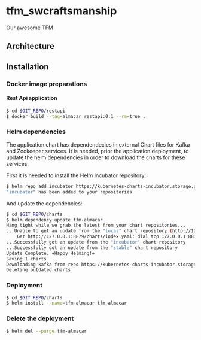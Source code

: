 # tfm_swcraftsmanship

Our awesome TFM

## Architecture

## Installation

### Docker image preparations

#### Rest Api application

```bash
$ cd $GIT_REPO/restapi
$ docker build --tag=almacar_restapi:0.1 --rm=true .
```

### Helm dependencies

The application chart has dependendecies in external Chart files for Kafka and Zookeeper services. It is needed, prior the application deployment, to update the helm dependencies in order to download the charts for these services.

First it is needed to install the Helm Incubator repository:

```bash
$ helm repo add incubator https://kubernetes-charts-incubator.storage.googleapis.com/
"incubator" has been added to your repositories
```

And update the dependencies:

```bash
$ cd $GIT_REPO/charts
$ helm dependency update tfm-almacar
Hang tight while we grab the latest from your chart repositories...
...Unable to get an update from the "local" chart repository (http://127.0.0.1:8879/charts):
	Get http://127.0.0.1:8879/charts/index.yaml: dial tcp 127.0.0.1:8879: connect: connection refused
...Successfully got an update from the "incubator" chart repository
...Successfully got an update from the "stable" chart repository
Update Complete. ⎈Happy Helming!⎈
Saving 1 charts
Downloading kafka from repo https://kubernetes-charts-incubator.storage.googleapis.com/
Deleting outdated charts
```



### Deployment

```bash
$ cd $GIT_REPO/charts
$ helm install --name=tfm-almacar tfm-almacar
```

### Delete the deployment

```bash
$ helm del --purge tfm-almacar
```
